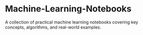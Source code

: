 # Machine-Learning-Notebooks
A collection of practical machine learning notebooks covering key concepts, algorithms, and real-world examples.
